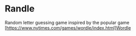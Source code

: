 # Randle
Random letter guessing game inspired by the popular game [https://www.nytimes.com/games/wordle/index.html]Wordle
